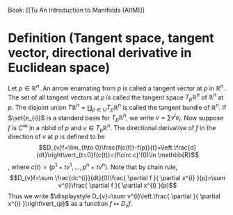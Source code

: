 Book: [[Tu An Introduction to Manifolds (AItM)]]
# Definition (Tangent space, tangent vector, directional derivative in Euclidean space)
Let $p\in \mathbb{R}^{n}$.
An arrow enamating from $p$ is called a tangent vector at $p$ in $\mathbb{R}^{n}$.
The set of all tangent vectors at $p$ is called the tangent space $T_{p}\mathbb{R}^{n}$ of $\mathbb{R}^{n}$ at $p$.
The disjoint union $\displaystyle T\mathbb{R}^{n}=\coprod_{p\in U}T_{p}\mathbb{R}^{n}$ is called the tangent bundle of $\mathbb{R}^{n}$.
If $\set{e_{i}}$ is a standard basis for $T_{p}\mathbb{R}^{n}$, we write $v=\sum v^{i}e_{i}$.
Now suppose $f$ is $C^{\infty}$ in a nbhd of $p$ and $v\in T_{p}\mathbb{R}^{n}$.
The directional derivative of $f$ in the direction of $v$ at $p$ is defined to be $$D_{v}f=\lim_{t\to 0}\frac{f(c(t))-f(p)}{t}=\left.\frac{d}{dt}\right\vert_{t=0}f(c(t))=(f\circ c)'(0)\in \mathbb{R}$$, where $c(t)=(p^{1}+tv^{1},\dots,p^{n}+tv^{n})$.
Note that by chain rule,
$$D_{v}f=\sum \frac{dc^{i}}{dt}(0)\frac{ \partial f }{ \partial x^{i} }(p)=\sum v^{i}\frac{ \partial f }{ \partial x^{i} }(p)$$
Thus we write $\displaystyle D_{v}=\sum v^{i}\left.\frac{ \partial }{ \partial x^{i} }\right\vert_{p}$ as a function $f\mapsto D_{v}f$.